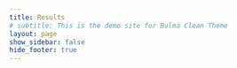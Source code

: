 ```yaml
---
title: Results
# subtitle: This is the demo site for Bulma Clean Theme
layout: page
show_sidebar: false
hide_footer: true
---
```



<script type="text/javascript" src="https://unpkg.com/tabulator-tables@4.2.7/dist/js/tabulator.min.js"></script>

<div id="results-table" class="is-size-7"></div>

<script>

 //create Tabulator on DOM element with id "example-table"
var table = new Tabulator("#results-table", {
 	//height:205, // set height of table (in CSS or here), this enables the Virtual DOM and improves render speed dramatically (can be any valid css height value)
 	//layout:"fitColumns", //fit columns to width of table (optional)
  groupBy:"method",
 	columns:[ //Define Table Columns
	 	//{title:"Method", field:"method", width:150},
    {title:"Score", field:"score", width:150, headerSort:false},
	 	{//column group
        title:"FS Static",
        columns:[
        {title:"AP",
         field:"static_average_precision",
         align:"right",
         sorter:"number",
         sorterParams:{alignEmptyValues: 'bottom'},
         headerSortStartingDir:"desc"},
        {title:"FPR@95%TPR",
         field:"static_FPR@95%TPR",
         align:"right",
         sorter:"number",
         sorterParams:{alignEmptyValues: 'bottom'},
         headerSortStartingDir:"asc"},
        ],
    },
    {//column group
        title:"FS Web March 2019",
        columns:[
        {title:"AP",
         field:"webmar19_average_precision",
         align:"right",
         sorter:"number",
         sorterParams:{alignEmptyValues: 'bottom'},
         headerSortStartingDir:"desc"},
        {title:"FPR@95%TPR",
         field:"webmar19_FPR@95%TPR",
         align:"right",
         sorter:"number",
         sorterParams:{alignEmptyValues: 'bottom'},
         headerSortStartingDir:"asc"},
        ],
    },
    {//column group
        title:"FS Web June 2019",
        columns:[
        {title:"AP",
         field: "webjun19_AP",
         align:"right",
         sorter:"number",
         sorterParams:{alignEmptyValues: 'bottom'},
         headerSortStartingDir:"desc"},
        {title:"FPR@95%TPR",
         field:"webjun19_FPR@95%TPR",
         align:"right",
         sorter:"number",
         sorterParams:{alignEmptyValues: 'bottom'},
         headerSortStartingDir:"asc"},
        ],
    },
 	],
  initialSort:[{column:"static_average_precision", dir:"desc"}],
  groupToggleElement:false, //no toggeling
  groupHeader:function(value, count, data, group){
    //value - the value all members of this group share
    //count - the number of rows in this group
    //data - an array of all the row data objects in this group
    //group - the group component for the group
    var return_str = value;
    var found_paper = false;
    data.forEach(function(item) {
      console.log()
      if (!found_paper && item.paper != 'x') {
        if (item.paper_link)
          return_str = value + '&nbsp;<a class="method-text" href="' + item.paper_link + '" target="_blank">' + item.paper + '</a>&nbsp;';
        else
          return_str = value + '&nbsp;<span class="is-italic has-text-white is-size-7">' + item.paper + '</span>&nbsp;';
        found_paper = true;
      }
    });
    console.log(return_str);
    return return_str;
  },
});

console.log('start fetching');
fetch('https://spreadsheets.google.com/feeds/cells/1fJy2tsru1Sza37IZGk3PqTGbpA_kTsE_QK5Ld2v65bc/1/public/full?alt=json').then(function(response) {
  console.log('stop fetching');
  response.json().then(function(data) {
    console.log('json ready');
    // read in lists of rows
    var rows = [];
    var rowData = [];
    for(var r=0; r<data.feed.entry.length; r++) {
      var cell = data.feed.entry[r]["gs$cell"];
      var val = cell["$t"];
      if (val.endsWith('%')) val = parseFloat(val.slice(0, -1));
      if (cell.col == 1) {
        if (cell.row != 1) rows.push(rowData);
        rowData = [];
      }
      rowData.push(val);
    }
    rows.push(rowData);
    console.log('found all rows');
    // map to lists of dictionaries
    var tabledata = [];
    for(var r=1; r<rows.length; r++) {
      var row = {};
      rows[0].forEach(function(key, i) {
        row[key] = rows[r][i];
      });
      tabledata.push(row);
    }
    console.log(tabledata);
    table.setData(tabledata);
  });
});
</script>

